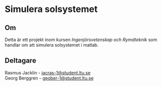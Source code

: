 # Simulera solsystemet
## Om
Detta är ett projekt inom kursen *Ingenjörsvetenskap och Rymdteknik* som handlar om att simulera solsystemet i matlab.

## Deltagare
Rasmus Jacklin - jacras-1@student.ltu.se \
Georg Berggren - geober-1@student.ltu.se
